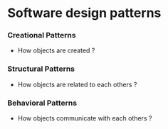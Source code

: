 # Software design patterns

### Creational Patterns

- How objects are created ?

### Structural Patterns

- How objects are related to each others ?

### Behavioral Patterns

- How objects communicate with each others ?
